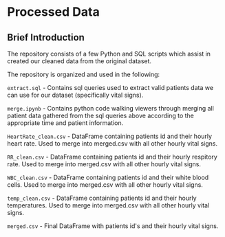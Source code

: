 # Processed Data

## Brief Introduction
The repository consists of a few Python and SQL scripts which assist in created our cleaned data from the original dataset.

The repository is organized and used in the following:

`extract.sql` - Contains sql queries used to extract valid patients data we can use for our dataset (specifically vital signs). 

`merge.ipynb` - Contains python code walking viewers through merging all patient data gathered from the sql queries above according to the appropriate time and patient information.

`HeartRate_clean.csv` - DataFrame containing patients id and their hourly heart rate. Used to merge into merged.csv with all other hourly vital signs. 

`RR_clean.csv` - DataFrame containing patients id and their hourly respitory rate. Used to merge into merged.csv with all other hourly vital signs. 

`WBC_clean.csv` - DataFrame containing patients id and their white blood cells. Used to merge into merged.csv with all other hourly vital signs. 

`temp_clean.csv` - DataFrame containing patients id and their hourly temperatures. Used to merge into merged.csv with all other hourly vital signs. 

`merged.csv` - Final DataFrame with patients id's and their hourly vital signs.  

